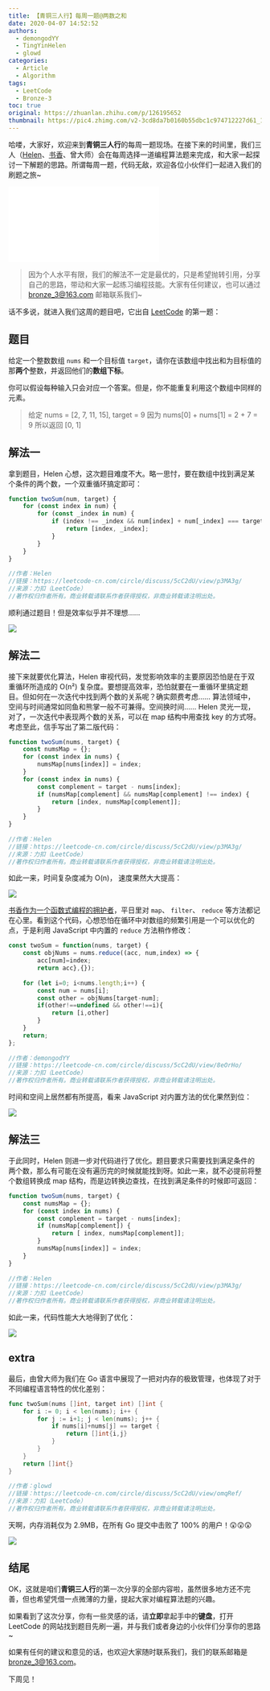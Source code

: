 ```yaml
---
title: 【青铜三人行】每周一题@两数之和
date: 2020-04-07 14:52:52
authors:
  - demongodYY
  - TingYinHelen
  - glowd
categories:
  - Article
  - Algorithm
tags:
  - LeetCode
  - Bronze-3
toc: true
original: https://zhuanlan.zhihu.com/p/126195652
thumbnail: https://pic4.zhimg.com/v2-3cd8da7b0160b55dbc1c974712227d61_1200x500.jpg
---
```


哈喽，大家好，欢迎来到**青铜三人行**的每周一题现场。在接下来的时间里，我们三人（[Helen][1]、[书香][2]、曾大师）会在每周选择一道编程算法题来完成，和大家一起探讨一下解题的思路。所谓每周一题，代码无敌，欢迎各位小伙伴们一起进入我们的刷题之旅~

<iframe
    frameborder="no" framespacing="0"
    scrolling="no" allowfullscreen="true"
    loading="lazy" lazyload="1"
    src="//player.bilibili.com/player.html?aid=242740480&bvid=BV1Le41147ok&cid=174716511&page=1"
></iframe>

> 因为个人水平有限，我们的解法不一定是最优的，只是希望抛转引用，分享自己的思路，带动和大家一起练习编程技能。大家有任何建议，也可以通过 bronze_3@163.com 邮箱联系我们~

<!-- more -->

话不多说，就进入我们这周的题目吧，它出自 [LeetCode][3] 的第一题：

## 题目

给定一个整数数组 `nums` 和一个目标值 `target`，请你在该数组中找出和为目标值的那**两个**整数，并返回他们的**数组下标**。

你可以假设每种输入只会对应一个答案。但是，你不能重复利用这个数组中同样的元素。

> 给定 nums = [2, 7, 11, 15], target = 9
> 因为 nums[0] + nums\[1] = 2 + 7 = 9
> 所以返回 [0, 1]

## 解法一

拿到题目，Helen 心想，这次题目难度不大。略一思忖，要在数组中找到满足某个条件的两个数，一个双重循环搞定即可：

```javascript
function twoSum(num, target) {
    for (const index in num) {
        for (const _index in num) {
            if (index !== _index && num[index] + num[_index] === target) {
                return [index, _index];
            }
        }
    }
}
​
//作者：Helen
//链接：https://leetcode-cn.com/circle/discuss/5cC2dU/view/p3MA3g/
//来源：力扣（LeetCode）
//著作权归作者所有。商业转载请联系作者获得授权，非商业转载请注明出处。
```

顺利通过题目！但是效率似乎并不理想……

![](https://pic2.zhimg.com/80/v2-3d15c49489c35180fa05829991a44e21_1440w.jpg)

## 解法二

接下来就要优化算法，Helen 审视代码，发觉影响效率的主要原因恐怕是在于双重循环所造成的 O(n²) 复杂度。要想提高效率，恐怕就要在一重循环里搞定题目。但如何在一次迭代中找到两个数的关系呢？确实颇费考虑…… 算法领域中，空间与时间通常如同鱼和熊掌一般不可兼得。空间换时间…… Helen 灵光一现，对了，一次迭代中表现两个数的关系，可以在 map 结构中用查找 key 的方式呀。考虑至此，信手写出了第二版代码：

```javascript
function twoSum(nums, target) {
    const numsMap = {};
    for (const index in nums) {
        numsMap[nums[index]] = index;
    }
    for (const index in nums) {
        const complement = target - nums[index];
        if (numsMap[complement] && numsMap[complement] !== index) {
            return [index, numsMap[complement]];
        }
    }
}
​
//作者：Helen
//链接：https://leetcode-cn.com/circle/discuss/5cC2dU/view/p3MA3g/
//来源：力扣（LeetCode）
//著作权归作者所有。商业转载请联系作者获得授权，非商业转载请注明出处。
```

如此一来，时间复杂度减为 O(n)， 速度果然大大提高：

![](https://pic4.zhimg.com/80/v2-285d249e04e2eed104c89cf6cb417a7f_1440w.jpg)

[书香作为一个函数式编程的拥护者][4]，平日里对 `map`、 `filter`、 `reduce` 等方法都记在心里。看到这个代码，心想恐怕在循环中对数组的频繁引用是一个可以优化的点，于是利用 JavaScript 中内置的 `reduce` 方法稍作修改：

```javascript
const twoSum = function(nums, target) {
    const objNums = nums.reduce((acc, num,index) => {
        acc[num]=index;
        return acc},{});
​
    for (let i=0; i<nums.length;i++) {
        const num = nums[i];
        const other = objNums[target-num];
        if(other!==undefined && other!==i){
            return [i,other]
        }
    }
    return;
};
​
//作者：demongodYY
//链接：https://leetcode-cn.com/circle/discuss/5cC2dU/view/8eOrHo/
//来源：力扣（LeetCode）
//著作权归作者所有。商业转载请联系作者获得授权，非商业转载请注明出处。
```

时间和空间上居然都有所提高，看来 JavaScript 对内置方法的优化果然到位：

![](https://pic2.zhimg.com/80/v2-0eb9613ee93f5b960c94edc7d4b3f2f9_1440w.jpg)

## 解法三

于此同时，Helen 则进一步对代码进行了优化。题目要求只需要找到满足条件的两个数，那么有可能在没有遍历完的时候就能找到呀。如此一来，就不必提前将整个数组转换成 map 结构，而是边转换边查找，在找到满足条件的时候即可返回：

```javascript
function twoSum(nums, target) {
    const numsMap = {};
    for (const index in nums) {
        const complement = target - nums[index];
        if (numsMap[complement]) {
            return [ index, numsMap[complement]];
        }
        numsMap[nums[index]] = index;
    }
}
​
//作者：Helen
//链接：https://leetcode-cn.com/circle/discuss/5cC2dU/view/p3MA3g/
//来源：力扣（LeetCode）
//著作权归作者所有。商业转载请联系作者获得授权，非商业转载请注明出处。
```

如此一来，代码性能大大地得到了优化：

![](https://pic3.zhimg.com/80/v2-ab8ec6d96d152a6590f3866d0bb36fe2_1440w.jpg)

## extra

最后，由曾大师为我们在 Go 语言中展现了一把对内存的极致管理，也体现了对于不同编程语言特性的优化差别：

```go
func twoSum(nums []int, target int) []int {
    for i := 0; i < len(nums); i++ {
        for j := i+1; j < len(nums); j++ {
            if nums[i]+nums[j] == target {
                return []int{i,j}
            }
        }
    }
    return []int{}
}
​
//作者：glowd
//链接：https://leetcode-cn.com/circle/discuss/5cC2dU/view/omqRef/
//来源：力扣（LeetCode）
//著作权归作者所有。商业转载请联系作者获得授权，非商业转载请注明出处。
```

天啊，内存消耗仅为 2.9MB，在所有 Go 提交中击败了 100% 的用户！😲😲😲

![](https://pic4.zhimg.com/80/v2-35eddfbe6adc838664fee3c70f3503db_1440w.jpg)

## 结尾

OK，这就是咱们**青铜三人行**的第一次分享的全部内容啦，虽然很多地方还不完善，但也希望凭借一点微薄的力量，提起大家对编程算法题的兴趣。

如果看到了这次分享，你有一些灵感的话，请**立即**拿起手中的**键盘**，打开 LeetCode 的网站找到题目先刷一遍，并与我们或者身边的小伙伴们分享你的思路~

如果有任何的建议和意见的话，也欢迎大家随时联系我们，我们的联系邮箱是 bronze_3@163.com。

下周见！

[1]: https://www.jianshu.com/u/ad825678a16f
[2]: https://github.com/demongodYY
[3]: https://leetcode-cn.com/
[4]: https://fcc-cd.dev/activity/salon/start-functional-programming/

